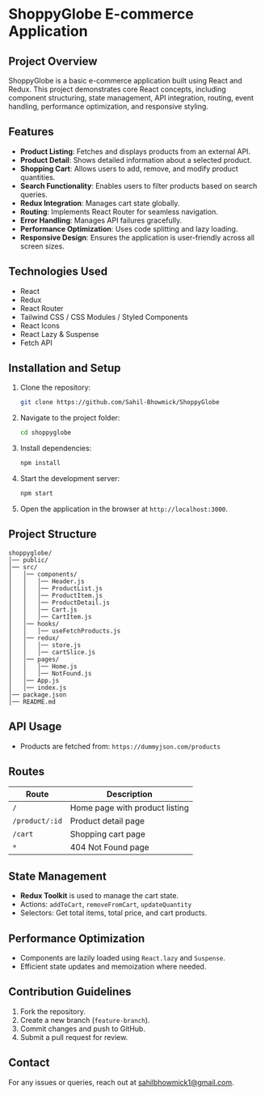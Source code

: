 # ShoppyGlobe E-commerce Application

## Project Overview

ShoppyGlobe is a basic e-commerce application built using React and Redux. This project demonstrates core React concepts, including component structuring, state management, API integration, routing, event handling, performance optimization, and responsive styling.

## Features

- **Product Listing**: Fetches and displays products from an external API.
- **Product Detail**: Shows detailed information about a selected product.
- **Shopping Cart**: Allows users to add, remove, and modify product quantities.
- **Search Functionality**: Enables users to filter products based on search queries.
- **Redux Integration**: Manages cart state globally.
- **Routing**: Implements React Router for seamless navigation.
- **Error Handling**: Manages API failures gracefully.
- **Performance Optimization**: Uses code splitting and lazy loading.
- **Responsive Design**: Ensures the application is user-friendly across all screen sizes.

## Technologies Used

- React
- Redux
- React Router
- Tailwind CSS / CSS Modules / Styled Components
- React Icons
- React Lazy & Suspense
- Fetch API

## Installation and Setup

1. Clone the repository:
   ```sh
   git clone https://github.com/Sahil-Bhowmick/ShoppyGlobe
   ```
2. Navigate to the project folder:
   ```sh
   cd shoppyglobe
   ```
3. Install dependencies:
   ```sh
   npm install
   ```
4. Start the development server:
   ```sh
   npm start
   ```
5. Open the application in the browser at `http://localhost:3000`.

## Project Structure

```
shoppyglobe/
│── public/
│── src/
│   │── components/
│   │   │── Header.js
│   │   │── ProductList.js
│   │   │── ProductItem.js
│   │   │── ProductDetail.js
│   │   │── Cart.js
│   │   │── CartItem.js
│   │── hooks/
│   │   │── useFetchProducts.js
│   │── redux/
│   │   │── store.js
│   │   │── cartSlice.js
│   │── pages/
│   │   │── Home.js
│   │   │── NotFound.js
│   │── App.js
│   │── index.js
│── package.json
│── README.md
```

## API Usage

- Products are fetched from: `https://dummyjson.com/products`

## Routes

| Route          | Description                    |
| -------------- | ------------------------------ |
| `/`            | Home page with product listing |
| `/product/:id` | Product detail page            |
| `/cart`        | Shopping cart page             |
| `*`            | 404 Not Found page             |

## State Management

- **Redux Toolkit** is used to manage the cart state.
- Actions: `addToCart`, `removeFromCart`, `updateQuantity`
- Selectors: Get total items, total price, and cart products.

## Performance Optimization

- Components are lazily loaded using `React.lazy` and `Suspense`.
- Efficient state updates and memoization where needed.

## Contribution Guidelines

1. Fork the repository.
2. Create a new branch (`feature-branch`).
3. Commit changes and push to GitHub.
4. Submit a pull request for review.

## Contact

For any issues or queries, reach out at [sahilbhowmick1@gmail.com](mailto:sahilbhowmick1@gmail.com).
